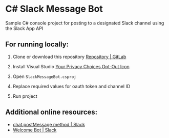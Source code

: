 # C# Slack Message Bot

Sample C# console project for posting to a designated Slack channel using the Slack App API

## For running locally:

1. Clone or download this repository [Repository | GitLab](https://docs.gitlab.com/ee/user/project/repository/)

2. Install Visual Studio [Your Privacy Choices Opt-Out Icon](https://visualstudio.microsoft.com/downloads/)

3. Open `SlackMessageBot.csproj`

4. Replace required values for oauth token and channel ID

5. Run project

## Additional online resources:

- [chat.postMessage method | Slack](https://api.slack.com/methods/chat.postMessage)
- [Welcome Bot | Slack](https://api.slack.com/tutorials/tracks/create-bot-to-welcome-users)
